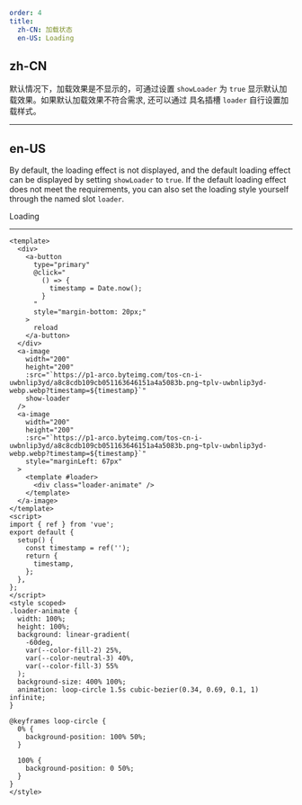 ```yaml
order: 4
title:
  zh-CN: 加载状态
  en-US: Loading
```

## zh-CN

默认情况下，加载效果是不显示的，可通过设置 `showLoader` 为 `true` 显示默认加载效果。如果默认加载效果不符合需求, 还可以通过 具名插槽 `loader` 自行设置加载样式。

---

## en-US

By default, the loading effect is not displayed, and the default loading effect can be displayed by setting `showLoader` to `true`. If the default loading effect does not meet the requirements, you can also set the loading style yourself through the named slot `loader`.

Loading

---

```vue
<template>
  <div>
    <a-button
      type="primary"
      @click="
        () => {
          timestamp = Date.now();
        }
      "
      style="margin-bottom: 20px;"
    >
      reload
    </a-button>
  </div>
  <a-image
    width="200"
    height="200"
    :src="`https://p1-arco.byteimg.com/tos-cn-i-uwbnlip3yd/a8c8cdb109cb051163646151a4a5083b.png~tplv-uwbnlip3yd-webp.webp?timestamp=${timestamp}`"
    show-loader
  />
  <a-image
    width="200"
    height="200"
    :src="`https://p1-arco.byteimg.com/tos-cn-i-uwbnlip3yd/a8c8cdb109cb051163646151a4a5083b.png~tplv-uwbnlip3yd-webp.webp?timestamp=${timestamp}`"
    style="marginLeft: 67px"
  >
    <template #loader>
      <div class="loader-animate" />
    </template>
  </a-image>
</template>
<script>
import { ref } from 'vue';
export default {
  setup() {
    const timestamp = ref('');
    return {
      timestamp,
    };
  },
};
</script>
<style scoped>
.loader-animate {
  width: 100%;
  height: 100%;
  background: linear-gradient(
    -60deg,
    var(--color-fill-2) 25%,
    var(--color-neutral-3) 40%,
    var(--color-fill-3) 55%
  );
  background-size: 400% 100%;
  animation: loop-circle 1.5s cubic-bezier(0.34, 0.69, 0.1, 1) infinite;
}

@keyframes loop-circle {
  0% {
    background-position: 100% 50%;
  }

  100% {
    background-position: 0 50%;
  }
}
</style>
```

